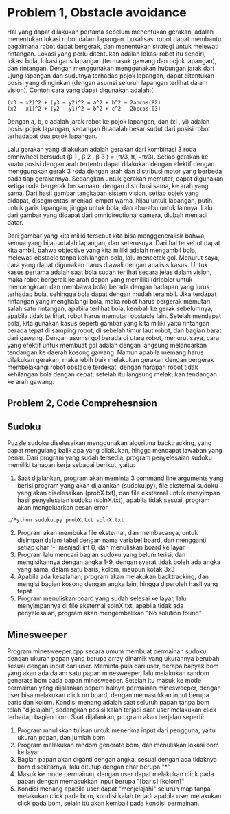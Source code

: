 # Problem 1, Obstacle avoidance

   Hal yang dapat dilakukan pertama sebelum menentukan gerakan, adalah menentukan lokasi robot dalam lapangan. Lokalisasi robot dapat membantu bagaimana robot dapat bergerak, dan menentukan strategi untuk melewati rintangan. Lokasi yang perlu ditentukan adalah lokasi robot itu sendiri, lokasi bola, lokasi garis lapangan (termasuk gawang dan pojok lapangan), dan rintangan. Dengan menggunakan menggunakan hubungan jarak dari ujung lapangan dan sudutnya terhadap pojok lapangan, dapat ditentukan posisi yang diinginkan (dengan asumsi seluruh lapangan terlihat dalam vision). Contoh cara yang dapat digunakan adalah:(
    
    (x3 − x2)^2 + (y3 − y2)^2 = a^2 + b^2 − 2abcos(θ2) 
    (x2 − x1)^2 + (y2 − y1)^2 = b^2 + c^2 − 2bccos(θ3)
    
   Dengan a, b, c adalah jarak robot ke pojok lapangan, dan (xi , yi) adalah posisi pojok lapangan, sedangan θi adalah besar sudut dari posisi robot terhadapat dua pojok lapangan.

   Lalu gerakan yang dilakukan adalah gerakan dari kombinasi 3 roda omniwheel bersudut (β 1 , β 2 , β 3 ) = (π/3, π, −π/3). Setiap gerakan ke suatu posisi dengan arah tertentu dapat dilakukan dengan efektif dengan menggunakan gerak 3 roda dengan arah dan distribusi motor yang berbeda pada tiap gerakannya. Sedangkan untuk gerakan memutar, dapat digunakan ketiga roda bergerak bersamaan, dengan distribusi sama, ke arah yang sama.
   Dari hasil gambar tangkapan sistem vision, setiap objek yang didapat, disegmentasi menjadi empat warna, hijau untuk lapangan, putih untuk garis lapangan, jingga untuk bola, dan abu-abu untuk lainnya. Lalu dari gambar yang didapat dari omnidirectional camera, diubah menjadi datar. 

   Dari gambar yang kita miliki tersebut kita bisa menggeneralisir bahwa, semua yang hijau adalah lapangan, dan seterusnya. Dari hal tersebut dapat kita ambil, bahwa objective yang kita miliki adalah mengambil bola, melewati obstacle tanpa kehilangan bola, lalu mencetak gol.
   Menurut saya, cara yang dapat digunakan harus diawali dengan analisis kasus. Untuk kasus pertama adalah saat bola sudah terlihat secara jelas dalam vision, maka robot bergerak ke arah depan yang memiliki (dribbler untuk mencengkram dan membawa bola) berada dengan hadapan yang lurus terhadap bola, sehingga bola dapat dengan mudah terambil. Jika terdapat rintangan yang menghalangi bola, maka robot harus bergerak memutari salah satu rintangan, apabila terlihat bola, kembali ke gerak sebelumnya, apabila tidak terlihat, robot harus memutari obstacle lain. Setelah mendapat bola, kita gunakan kasus seperti gambar yang kita miliki yaitu rintangan berada tepat di samping robot, di sebelah timur laut robot, dan bagian barat dari gawang. Dengan asumsi gol berada di utara robot, menurut saya, cara yang efektif untuk membuat gol adalah dengan langsung melancarkan tendangan ke daerah kosong gawang. Namun apabila memang harus dilakukan gerakan, maka lebih baik melakukan gerakan dengan bergerak membelakangi robot obstacle terdekat, dengan harapan robot tidak kehilangan bola dengan cepat, setelah itu langsung melakukan tendangan ke arah gawang.

## Problem 2, Code Comprehesnsion
## Sudoku
   Puzzle sudoku diselesaikan menggunakan algoritma backtracking, yang dapat mengulang balik apa yang dilakukan, hingga mendapat jawaban yang benar. Dari program yang sudah tersedia, program penyelesaian sudoku memiliki tahapan kerja sebagai berikut, yaitu:
    
   1. Saat dijalankan, program akan meminta 3 command line arguments yang berisi program yang akan dijalankan (sudoku.py), file eksternal sudoku yang akan diselesaikan (probX.txt), dan file eksternal untuk menyimpan hasil penyelesaian sudoku (solnX.txt), apabila tidak sesuai, program akan mengeluarkan pesan error
```
./Python sudoku.py probX.txt solnX.txt
```
   2. Program akan membuka file eksternal, dan membacanya, untuk disimpan dalam tabel dengan nama variabel board, dan mengganti setiap char '-' menjadi int 0, dan menuliskan board ke layar
   3. Program lalu mencari bagian sudoku yang belum terisi, dan mengisikannya dengan angka 1-9, dengan syarat tidak boleh ada angka yang sama, dalam satu baris, kolom, maupun kotak 3x3
   4. Apabila ada kesalahan, program akan melakukan backtracking, dan mengisi bagian kosong dengan angka lain, hingga diperoleh hasil yang tepat
   5. Program menuliskan board yang sudah selesai ke layar, lalu menyimpannya di file eksternal solnX.txt, apabila tidak ada penyelesaian, program akan mengembalikan "No solution found"
  
## Minesweeper
   Program minesweeper.cpp secara umum membuat permainan sudoku, dengan ukuran papan yang berupa array dinamik yang ukurannya berubah sesuai dengan input dari user. Meminta pula dari user, berapa banyak bom yang akan ada dalam satu papan minesweeper, lalu melakukan random generate bom pada papan minesweeper. Setelah itu masuk ke mode permainan yang dijalankan seperti halnya permainan minesweeper, dengan user bisa melakukan click on board, dengan memasukkan input berupa baris dan kolom. Kondisi menang adalah saat seluruh papan tanpa bom telah "dijelajahi", sedangkan posisi kalah terjadi saat user melakukan click terhadap bagian bom. Saat dijalankan, program akan berjalan seperti:
   1. Program mnuliskan tulisan untuk menerima input dari pengguna, yaitu ukuran papan, dan jumlah bom
   2. Program melakukan random generate bom, dan menuliskan lokasi bom ke layar
   3. Bagian papan akan diganti dengan angka, sesuai dengan ada tidaknya bom disekitarnya, lalu ditutup dengan char berupa "*"
   4. Masuk ke mode permainan, dengan user dapat melakukan click pada papan dengan memasukkan input berupa "[baris] [kolom]"
   5. Kondisi menang apabila user dapat "menjelajahi" seluruh map tanpa melakukan click pada bom, kondisi kalah terjadi apabila user melakukan click pada bom, selain itu akan kembali pada kondisi permainan.
